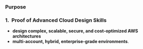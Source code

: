 ### Purpose 

### **1.**  **Proof of Advanced Cloud Design Skills**

- **design complex, scalable, secure, and cost-optimized AWS architectures**
-  **multi-account, hybrid, enterprise-grade environments**.

